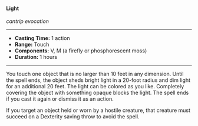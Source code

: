 #### Light
*cantrip evocation*
___
- **Casting Time:** 1 action
- **Range:** Touch
- **Components:** V, M (a firefly or phosphorescent moss)
- **Duration:** 1 hours
___
You touch one object that is no larger than 10 feet in any dimension. Until the spell ends, the object sheds bright light in a 20-foot radius and dim light for an additional 20 feet. The light can be colored as you like. Completely covering the object with something opaque blocks the light. The spell ends if you cast it again or dismiss it as an action.

If you target an object held or worn by a hostile creature, that creature must succeed on a Dexterity saving throw to avoid the spell.